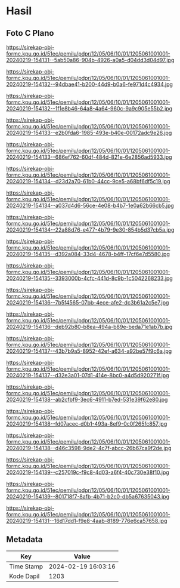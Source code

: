 # Hasil

## Foto C Plano

https://sirekap-obj-formc.kpu.go.id/51ec/pemilu/pdpr/12/05/06/10/01/1205061001001-20240219-154131--5ab50a86-904b-4926-a0a5-d04dd3d04d97.jpg

https://sirekap-obj-formc.kpu.go.id/51ec/pemilu/pdpr/12/05/06/10/01/1205061001001-20240219-154132--94dbae41-b200-44d9-b0a6-fe971d4c4934.jpg

https://sirekap-obj-formc.kpu.go.id/51ec/pemilu/pdpr/12/05/06/10/01/1205061001001-20240219-154132--1f1e8b46-64a8-4a64-960c-9a9c905e55b2.jpg

https://sirekap-obj-formc.kpu.go.id/51ec/pemilu/pdpr/12/05/06/10/01/1205061001001-20240219-154133--e2b0fda6-1985-493e-b40e-00172adc9e26.jpg

https://sirekap-obj-formc.kpu.go.id/51ec/pemilu/pdpr/12/05/06/10/01/1205061001001-20240219-154133--686ef762-60df-484d-821e-6e2856ad5933.jpg

https://sirekap-obj-formc.kpu.go.id/51ec/pemilu/pdpr/12/05/06/10/01/1205061001001-20240219-154134--d23d2a70-61b0-44cc-9ce5-a68bf6df5c19.jpg

https://sirekap-obj-formc.kpu.go.id/51ec/pemilu/pdpr/12/05/06/10/01/1205061001001-20240219-154134--a037d4d6-56ce-4e08-b4b7-1e0a62b66cb5.jpg

https://sirekap-obj-formc.kpu.go.id/51ec/pemilu/pdpr/12/05/06/10/01/1205061001001-20240219-154134--22a88d76-e477-4b79-9e30-854b5d37cb5a.jpg

https://sirekap-obj-formc.kpu.go.id/51ec/pemilu/pdpr/12/05/06/10/01/1205061001001-20240219-154135--d392a084-33d4-4678-b4ff-17cf6e7d5580.jpg

https://sirekap-obj-formc.kpu.go.id/51ec/pemilu/pdpr/12/05/06/10/01/1205061001001-20240219-154135--3393000b-4cfc-441d-8c9b-1c5042268233.jpg

https://sirekap-obj-formc.kpu.go.id/51ec/pemilu/pdpr/12/05/06/10/01/1205061001001-20240219-154136--7b5f4565-07bb-4ece-afe2-dc3b61a2c5e7.jpg

https://sirekap-obj-formc.kpu.go.id/51ec/pemilu/pdpr/12/05/06/10/01/1205061001001-20240219-154136--deb92b80-b8ea-494a-b89e-beda71e1ab7b.jpg

https://sirekap-obj-formc.kpu.go.id/51ec/pemilu/pdpr/12/05/06/10/01/1205061001001-20240219-154137--43b7b9a5-8952-42ef-a634-a92be57f9c6a.jpg

https://sirekap-obj-formc.kpu.go.id/51ec/pemilu/pdpr/12/05/06/10/01/1205061001001-20240219-154137--d32e3a01-07d1-414e-8bc0-a4d5d920271f.jpg

https://sirekap-obj-formc.kpu.go.id/51ec/pemilu/pdpr/12/05/06/10/01/1205061001001-20240219-154138--ab2cfbf9-3ec6-4911-b7ed-531e39f62e80.jpg

https://sirekap-obj-formc.kpu.go.id/51ec/pemilu/pdpr/12/05/06/10/01/1205061001001-20240219-154138--fd07acec-d0b1-493a-8ef9-0c0f265fc857.jpg

https://sirekap-obj-formc.kpu.go.id/51ec/pemilu/pdpr/12/05/06/10/01/1205061001001-20240219-154138--d46c3598-9de2-4c7f-abcc-26b67ca9f2de.jpg

https://sirekap-obj-formc.kpu.go.id/51ec/pemilu/pdpr/12/05/06/10/01/1205061001001-20240219-154139--c257019c-f9c8-4d03-a6f4-40c730e38f10.jpg

https://sirekap-obj-formc.kpu.go.id/51ec/pemilu/pdpr/12/05/06/10/01/1205061001001-20240219-154139--801718f7-8afb-4b71-b2c0-db5a67635043.jpg

https://sirekap-obj-formc.kpu.go.id/51ec/pemilu/pdpr/12/05/06/10/01/1205061001001-20240219-154131--16d17dd1-f9e8-4aab-8189-776e6ca57658.jpg


## Metadata

| Key        | Value               |
| ---------- | ------------------- |
| Time Stamp | 2024-02-19 16:03:16 |
| Kode Dapil | 1203                |



